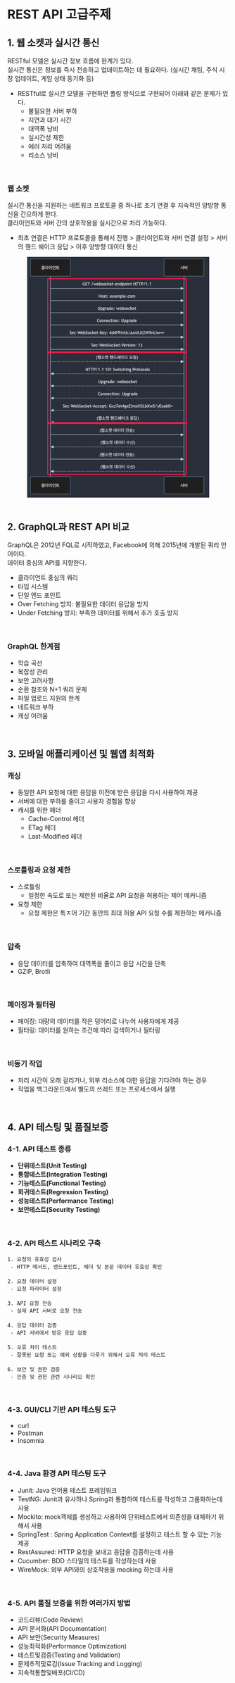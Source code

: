 # REST API 고급주제

## 1. 웹 소켓과 실시간 통신

RESTful 모델은 실시간 정보 흐름에 한계가 있다.  
실시간 통신은 정보를 즉시 전송하고 업데이트하는 데 필요하다. (실시간 채팅, 주식 시장 업데이트, 게임 상태 동기화 등)  
 - RESTful로 실시간 모델을 구현하면 폴링 방식으로 구현되어 아래와 같은 문제가 있다.
    - 불필요한 서버 부하
    - 지연과 대기 시간
    - 대역폭 낭비
    - 실시간성 제한
    - 에러 처리 어려움
    - 리소스 낭비

<br/>

### 웹 소켓

실시간 통신을 지원하는 네트워크 프로토콜 중 하나로 초기 연결 후 지속적인 양방향 통신을 간으하게 한다.  
클라이언트와 서버 간의 상호작용을 실시간으로 처리 가능하다.  

 - 최초 연결은 HTTP 프로토콜을 통해서 진행 > 클라이언트와 서버 연결 설정 > 서버의 핸드 쉐이크 응답 > 이후 양방향 데이터 통신

<div align="center">
    <img src="./images/WebSocket.PNG">
</div>
<br/>

## 2. GraphQL과 REST API 비교

GraphQL은 2012년 FQL로 시작하였고, Facebook에 의해 2015년에 개발된 쿼리 언어이다.  
데이터 중심의 API를 지향한다.  
 - 클라이언트 중심의 쿼리
 - 타입 시스템
 - 단일 엔드 포인트
 - Over Fetching 방지: 불필요한 데이터 응답을 방지
 - Under Fetching 방지: 부족한 데이터를 위해서 추가 호출 방지

<br/>

### GraphQL 한계점

 - 학습 곡선
 - 복잡성 관리
 - 보안 고려사항
 - 순환 참조와 N+1 쿼리 문제
 - 파일 업로드 지원의 한계
 - 네트워크 부하
 - 캐싱 어려움

<br/>

## 3. 모바일 애플리케이션 및 웹앱 최적화

### 캐싱

 - 동일한 API 요청에 대한 응답을 이전에 받은 응답을 다시 사용하여 제공
 - 서버에 대한 부하를 줄이고 사용자 경험을 향상
 - 캐시를 위한 헤더
    - Cache-Control 헤더
    - ETag 헤더
    - Last-Modified 헤더

<br/>

### 스로틀링과 요청 제한

 - 스로틀링
    - 일정한 속도로 또는 제한된 비율로 API 요청을 허용하는 제어 메커니즘
 - 요청 제한
    - 요청 제한은 특ㅈ어 기간 동안의 최대 허용 API 요청 수를 제한하는 메커니즘

<br/>

### 압축

 - 응답 데이터를 압축하여 대역폭을 줄이고 응답 시간을 단축
 - GZIP, Brotli

<br/>

### 페이징과 필터링

 - 페이징: 대량의 데이터를 작은 덩어리로 나누어 사용자에게 제공
 - 필터링: 데이터를 원하는 조건에 따라 검색하거나 필터링

<br/>

### 비동기 작업

 - 처리 시간이 오래 걸리거나, 외부 리소스에 대한 응답을 기다려야 하는 경우
 - 작업을 백그라운드에서 별도의 쓰레드 또는 프로세스에서 실행

<br/>

## 4. API 테스팅 및 품질보증

### 4-1. API 테스트 종류

 - __단위테스트(Unit Testing)__
 - __통합테스트(Integration Testing)__
 - __기능테스트(Functional Testing)__
 - __회귀테스트(Regression Testing)__
 - __성능테스트(Performance Testing)__
 - __보안테스트(Security Testing)__

<br/>

### 4-2. API 테스트 시나리오 구축

```
1. 요청의 유효성 검사
 - HTTP 메서드, 엔드포인트, 헤더 및 본문 데이터 유효성 확인

2. 요청 데이터 설정
 - 요청 파라미터 설정

3. API 요청 전송
 - 실제 API 서버로 요청 전송

4. 응답 데이터 검증
 - API 서버에서 받은 응답 검증

5. 오류 처리 테스트
 - 잘못된 요청 또는 예외 상황을 다루기 위해서 오류 처리 테스트

6. 보안 및 권한 검증
 - 인증 및 권한 관련 시나리오 확인
```
<br/>

### 4-3. GUI/CLI 기반 API 테스팅 도구

 - curl
 - Postman
 - Insomnia

<br/>

### 4-4. Java 환경 API 테스팅 도구

 - Junit: Java 언어용 테스트 프레임워크
 - TestNG: Junit과 유사하나 Spring과 통합하여 테스트를 작성하고 그룹화하는데 사용
 - Mockito: mock객체를 생성하고 사용하여 단위테스트에서 의존성을 대체하기 위해서 사용
 - SpringTest : Spring Application Context를 설정하고 테스트 할 수 있는 기능 제공
 - RestAssured: HTTP 요청을 보내고 응답을 검증하는데 사용
 - Cucumber: BDD 스타일의 테스트를 작성하는데 사용
 - WireMock: 외부 API와의 상호작용을 mocking 하는데 사용

<br/>

### 4-5. API 품질 보증을 위한 여러가지 방법

 - 코드리뷰(Code Review)
 - API 문서화(API Documentation)
 - API 보안(Security Measures)
 - 성능최적화(Performance Optimization)
 - 테스트및검증(Testing and Validation)
 - 문제추적및로깅(Issue Tracking and Logging)
 - 지속적통합및배포(CI/CD)
